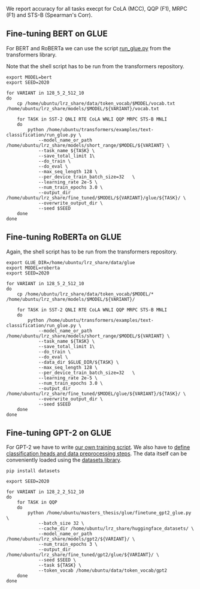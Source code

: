 We report accuracy for all tasks execpt for CoLA (MCC), QQP (F1), MRPC (F1) and STS-B (Spearman's Corr).

## Fine-tuning BERT on GLUE

For BERT and RoBERTa we can use the script [run_glue.py](https://github.com/huggingface/transformers/blob/master/examples/text-classification/run_glue.py) from the transformers library. 

Note that the shell script has to be run from the transformers repository.

```
export MODEL=bert
export SEED=2020

for VARIANT in 128_5_2_512_10
do
    cp /home/ubuntu/lrz_share/data/token_vocab/$MODEL/vocab.txt /home/ubuntu/lrz_share/models/$MODEL/${VARIANT}/vocab.txt

    for TASK in SST-2 QNLI RTE CoLA WNLI QQP MRPC STS-B MNLI
    do
        python /home/ubuntu/transformers/examples/text-classification/run_glue.py \
            --model_name_or_path /home/ubuntu/lrz_share/models/short_range/$MODEL/${VARIANT} \
            --task_name ${TASK} \
            --save_total_limit 1\
            --do_train \
            --do_eval \
            --max_seq_length 128 \
            --per_device_train_batch_size=32   \
            --learning_rate 2e-5 \
            --num_train_epochs 3.0 \
            --output_dir /home/ubuntu/lrz_share/fine_tuned/$MODEL/${VARIANT}/glue/${TASK}/ \
            --overwrite_output_dir \
            --seed $SEED
    done
done
```


## Fine-tuning RoBERTa on GLUE

Again, the shell script has to be run from the transformers repository.

```
export GLUE_DIR=/home/ubuntu/lrz_share/data/glue
export MODEL=roberta
export SEED=2020

for VARIANT in 128_5_2_512_10
do
    cp /home/ubuntu/lrz_share/data/token_vocab/$MODEL/* /home/ubuntu/lrz_share/models/$MODEL/${VARIANT}/

    for TASK in SST-2 QNLI RTE CoLA WNLI QQP MRPC STS-B MNLI
    do
        python /home/ubuntu/transformers/examples/text-classification/run_glue.py \
            --model_name_or_path /home/ubuntu/lrz_share/models/short_range/$MODEL/${VARIANT} \
            --task_name ${TASK} \
            --save_total_limit 1\
            --do_train \
            --do_eval \
            --data_dir $GLUE_DIR/${TASK} \
            --max_seq_length 128 \
            --per_device_train_batch_size=32   \
            --learning_rate 2e-5 \
            --num_train_epochs 3.0 \
            --output_dir /home/ubuntu/lrz_share/fine_tuned/$MODEL/glue/${VARIANT}/${TASK}/ \
            --overwrite_output_dir \
            --seed $SEED
    done
done
```

## Fine-tuning GPT-2 on GLUE

For GPT-2 we have to write [our own training script](https://github.com/PMSchulze/masters_thesis/blob/master/glue/finetune_gpt2_glue.py). We also have to [define classification heads and data preprocessing steps](https://github.com/PMSchulze/masters_thesis/blob/master/glue/utils_gpt2_glue.py). The data itself can be conveniently loaded using the [datasets library](https://huggingface.co/docs/datasets/).

```
pip install datasets
```

```
export SEED=2020

for VARIANT in 128_2_2_512_10
do
    for TASK in QQP
    do
        python /home/ubuntu/masters_thesis/glue/finetune_gpt2_glue.py \
            --batch_size 32 \
            --cache_dir /home/ubuntu/lrz_share/huggingface_datasets/ \
            --model_name_or_path /home/ubuntu/lrz_share/models/gpt2/${VARIANT}/ \
            --num_train_epochs 3 \
            --output_dir /home/ubuntu/lrz_share/fine_tuned/gpt2/glue/${VARIANT}/ \
            --seed $SEED \
            --task ${TASK} \
            --token_vocab /home/ubuntu/data/token_vocab/gpt2
    done
done
```
